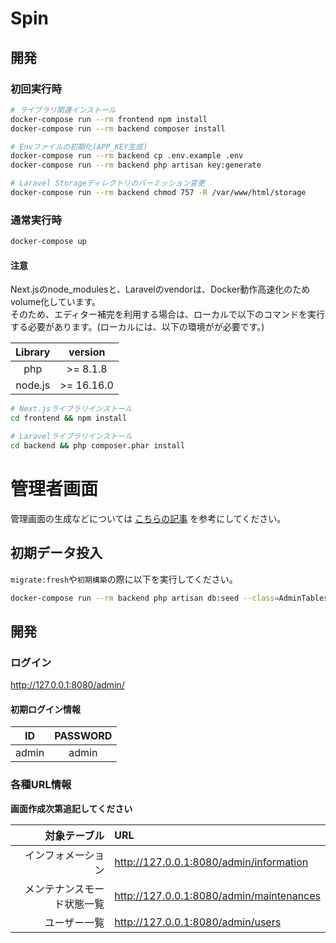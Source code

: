 # Spin

## 開発

### 初回実行時

```bash
# ライブラリ関連インストール
docker-compose run --rm frontend npm install
docker-compose run --rm backend composer install

# Envファイルの初期化(APP_KEY生成)
docker-compose run --rm backend cp .env.example .env
docker-compose run --rm backend php artisan key:generate

# Laravel Storageディレクトリのパーミッション変更
docker-compose run --rm backend chmod 757 -R /var/www/html/storage
```

### 通常実行時

```bash
docker-compose up
```

#### 注意

Next.jsのnode_modulesと、Laravelのvendorは、Docker動作高速化のためvolume化しています。  
そのため、エディター補完を利用する場合は、ローカルで以下のコマンドを実行する必要があります。(ローカルには、以下の環境がが必要です。)

| Library |   version   |
|:-------:|:-----------:|
|   php   |  \>= 8.1.8  |
| node.js | \>= 16.16.0 |

```bash
# Next.jsライブラリインストール
cd frontend && npm install

# Laravelライブラリインストール
cd backend && php composer.phar install
```

# 管理者画面

管理画面の生成などについては [こちらの記事](https://qiita.com/Dev-kenta/items/25ac692befe6f26f11cf) を参考にしてください。

## 初期データ投入
`migrate:fresh`や`初期構築`の際に以下を実行してください。
```bash
docker-compose run --rm backend php artisan db:seed --class=AdminTablesSeeder
```

## 開発
### ログイン
http://127.0.0.1:8080/admin/

#### 初期ログイン情報

|  ID   | PASSWORD |
|:-----:|:--------:|
| admin |  admin   |

### 各種URL情報

**画面作成次第追記してください**

|        対象テーブル | URL                                      |
|--------------:|:-----------------------------------------|
|     インフォメーション | http://127.0.0.1:8080/admin/information  |
| メンテナンスモード状態一覧 | http://127.0.0.1:8080/admin/maintenances |
|        ユーザー一覧 | http://127.0.0.1:8080/admin/users        |

